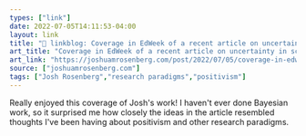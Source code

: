 ```yaml
---
types: ["link"]
date: 2022-07-05T14:11:53-04:00
layout: link
title: "🔗 linkblog: Coverage in EdWeek of a recent article on uncertainty in science | Joshua M. Rosenberg, Ph.D.'"
art_title: "Coverage in EdWeek of a recent article on uncertainty in science | Joshua M. Rosenberg, Ph.D."
art_link: "https://joshuamrosenberg.com/post/2022/07/05/coverage-in-edweek-of-a-recent-article-on-uncertainty-in-science/"
source: ["joshuamrosenberg.com"]
tags: ["Josh Rosenberg","research paradigms","positivism"]
---
```

Really enjoyed this coverage of Josh's work! I haven't ever done Bayesian work, so it surprised me how closely the ideas in the article resembled thoughts I've been having about positivism and other research paradigms.
